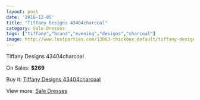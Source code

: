 ```yaml
---
layout: post
date: '2016-12-05'
title: "Tiffany Designs 43404charcoal"
category: Sale Dresses
tags: ["tiffany","brand","evening","designs","charcoal"]
image: http://www.lustparties.com/13063-thickbox_default/tiffany-designs-43404charcoal.jpg
---
```

Tiffany Designs 43404charcoal

On Sales: **$269**
<a href="https://www.lustparties.com/en/sale-dresses/4967-tiffany-designs-43404charcoal.html"><amp-img layout="responsive" width="600" height="600" src="//www.lustparties.com/13063-thickbox_default/tiffany-designs-43404charcoal.jpg" alt="Tiffany Designs 43404charcoal 0" /></a>
<a href="https://www.lustparties.com/en/sale-dresses/4967-tiffany-designs-43404charcoal.html"><amp-img layout="responsive" width="600" height="600" src="//www.lustparties.com/13064-thickbox_default/tiffany-designs-43404charcoal.jpg" alt="Tiffany Designs 43404charcoal 1" /></a>

Buy it: [Tiffany Designs 43404charcoal](https://www.lustparties.com/en/sale-dresses/4967-tiffany-designs-43404charcoal.html "Tiffany Designs 43404charcoal")

View more: [Sale Dresses](https://www.lustparties.com/en/30-sale-dresses "Sale Dresses")
